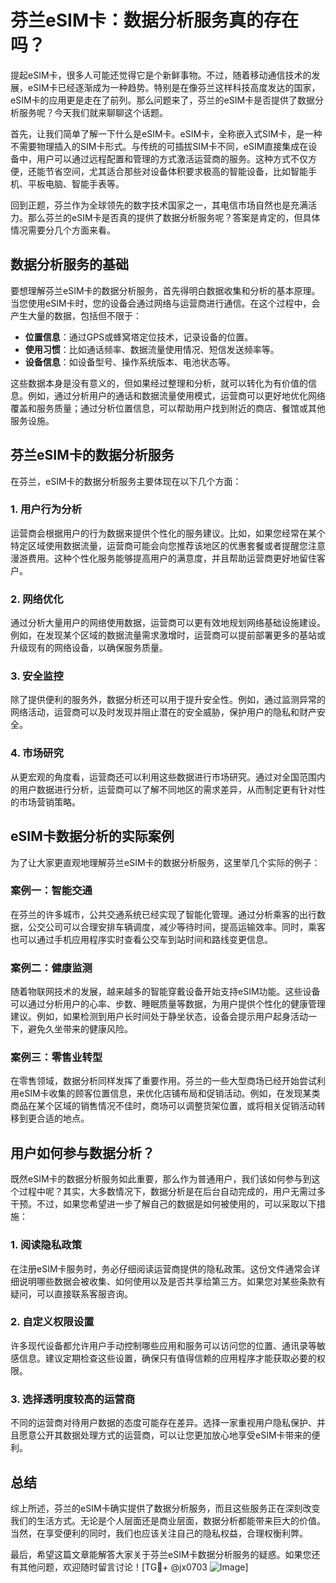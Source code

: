 # 芬兰eSIM卡：数据分析服务真的存在吗？

提起eSIM卡，很多人可能还觉得它是个新鲜事物。不过，随着移动通信技术的发展，eSIM卡已经逐渐成为一种趋势。特别是在像芬兰这样科技高度发达的国家，eSIM卡的应用更是走在了前列。那么问题来了，芬兰的eSIM卡是否提供了数据分析服务呢？今天我们就来聊聊这个话题。

首先，让我们简单了解一下什么是eSIM卡。eSIM卡，全称嵌入式SIM卡，是一种不需要物理插入的SIM卡形式。与传统的可插拔SIM卡不同，eSIM直接集成在设备中，用户可以通过远程配置和管理的方式激活运营商的服务。这种方式不仅方便，还能节省空间，尤其适合那些对设备体积要求极高的智能设备，比如智能手机、平板电脑、智能手表等。

回到正题，芬兰作为全球领先的数字技术国家之一，其电信市场自然也是充满活力。那么芬兰的eSIM卡是否真的提供了数据分析服务呢？答案是肯定的，但具体情况需要分几个方面来看。

## 数据分析服务的基础

要想理解芬兰eSIM卡的数据分析服务，首先得明白数据收集和分析的基本原理。当您使用eSIM卡时，您的设备会通过网络与运营商进行通信。在这个过程中，会产生大量的数据，包括但不限于：

- **位置信息**：通过GPS或蜂窝塔定位技术，记录设备的位置。
- **使用习惯**：比如通话频率、数据流量使用情况、短信发送频率等。
- **设备信息**：如设备型号、操作系统版本、电池状态等。

这些数据本身是没有意义的，但如果经过整理和分析，就可以转化为有价值的信息。例如，通过分析用户的通话和数据流量使用模式，运营商可以更好地优化网络覆盖和服务质量；通过分析位置信息，可以帮助用户找到附近的商店、餐馆或其他服务设施。

## 芬兰eSIM卡的数据分析服务

在芬兰，eSIM卡的数据分析服务主要体现在以下几个方面：

### 1. 用户行为分析

运营商会根据用户的行为数据来提供个性化的服务建议。比如，如果您经常在某个特定区域使用数据流量，运营商可能会向您推荐该地区的优惠套餐或者提醒您注意漫游费用。这种个性化服务能够提高用户的满意度，并且帮助运营商更好地留住客户。

### 2. 网络优化

通过分析大量用户的网络使用数据，运营商可以更有效地规划网络基础设施建设。例如，在发现某个区域的数据流量需求激增时，运营商可以提前部署更多的基站或升级现有的网络设备，以确保服务质量。

### 3. 安全监控

除了提供便利的服务外，数据分析还可以用于提升安全性。例如，通过监测异常的网络活动，运营商可以及时发现并阻止潜在的安全威胁，保护用户的隐私和财产安全。

### 4. 市场研究

从更宏观的角度看，运营商还可以利用这些数据进行市场研究。通过对全国范围内的用户数据进行分析，运营商可以了解不同地区的需求差异，从而制定更有针对性的市场营销策略。

## eSIM卡数据分析的实际案例

为了让大家更直观地理解芬兰eSIM卡的数据分析服务，这里举几个实际的例子：

### 案例一：智能交通

在芬兰的许多城市，公共交通系统已经实现了智能化管理。通过分析乘客的出行数据，公交公司可以合理安排车辆调度，减少等待时间，提高运输效率。同时，乘客也可以通过手机应用程序实时查看公交车到站时间和路线变更信息。

### 案例二：健康监测

随着物联网技术的发展，越来越多的智能穿戴设备开始支持eSIM功能。这些设备可以通过分析用户的心率、步数、睡眠质量等数据，为用户提供个性化的健康管理建议。例如，如果检测到用户长时间处于静坐状态，设备会提示用户起身活动一下，避免久坐带来的健康风险。

### 案例三：零售业转型

在零售领域，数据分析同样发挥了重要作用。芬兰的一些大型商场已经开始尝试利用eSIM卡收集的顾客位置信息，来优化店铺布局和促销活动。例如，在发现某类商品在某个区域的销售情况不佳时，商场可以调整货架位置，或将相关促销活动转移到更合适的地点。

## 用户如何参与数据分析？

既然eSIM卡的数据分析服务如此重要，那么作为普通用户，我们该如何参与到这个过程中呢？其实，大多数情况下，数据分析是在后台自动完成的，用户无需过多干预。不过，如果您希望进一步了解自己的数据是如何被使用的，可以采取以下措施：

### 1. 阅读隐私政策

在注册eSIM卡服务时，务必仔细阅读运营商提供的隐私政策。这份文件通常会详细说明哪些数据会被收集、如何使用以及是否共享给第三方。如果您对某些条款有疑问，可以直接联系客服咨询。

### 2. 自定义权限设置

许多现代设备都允许用户手动控制哪些应用和服务可以访问您的位置、通讯录等敏感信息。建议定期检查这些设置，确保只有值得信赖的应用程序才能获取必要的权限。

### 3. 选择透明度较高的运营商

不同的运营商对待用户数据的态度可能存在差异。选择一家重视用户隐私保护、并且愿意公开其数据处理方式的运营商，可以让您更加放心地享受eSIM卡带来的便利。

## 总结

综上所述，芬兰的eSIM卡确实提供了数据分析服务，而且这些服务正在深刻改变我们的生活方式。无论是个人层面还是商业层面，数据分析都能带来巨大的价值。当然，在享受便利的同时，我们也应该关注自己的隐私权益，合理权衡利弊。

最后，希望这篇文章能解答大家关于芬兰eSIM卡数据分析服务的疑惑。如果您还有其他问题，欢迎随时留言讨论！[TG💪+ @jx0703 ![Image](https://github.com/user-attachments/assets/dbca1d08-cadb-493c-b0ec-ad6f7a83f270)]